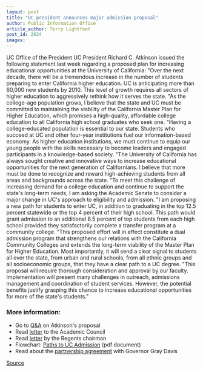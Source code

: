 ```yaml
---
layout: post
title: "UC president announces major admission proposal"
author: Public Information Office
article_author: Terry Lightfoot
post_id: 2634
images:
---
```


<p>
  UC Office of the President UC President Richard C. Atkinson issued the following statement last week regarding a proposed plan for increasing educational opportunities at the University of California: "Over the next decade, there will be a tremendous increase in the number of students preparing to enter California higher education. UC is anticipating more than 60,000 new students by 2010. This level of growth requires all sectors of higher education to aggressively rethink how it serves the state. "As the college-age population grows, I believe that the state and UC must be committed to maintaining the viability of the California Master Plan for Higher Education, which promises a high-quality, affordable college education to all California high school graduates who seek one. "Having a college-educated population is essential to our state. Students who succeed at UC and other four-year institutions fuel our information-based economy. As higher education institutions, we must continue to equip our young people with the skills necessary to become leaders and engaged participants in a knowledge-based society. "The University of California has always sought creative and innovative ways to increase educational opportunities for the next generation of Californians. I believe that more must be done to recognize and reward high-achieving students from all areas and backgrounds across the state. "To meet this challenge of increasing demand for a college education and continue to support the state's long-term needs, I am asking the Academic Senate to consider a major change in UC's approach to eligibility and admission. "I am proposing a new path for students to enter UC, in addition to graduating in the top 12.5 percent statewide or the top 4 percent of their high school. This path would grant admission to an additional 8.5 percent of top students from each high school provided they satisfactorily complete a transfer program at a community college. "This proposed effort will in effect constitute a dual admission program that strengthens our relations with the California Community Colleges and extends the long-term viability of the Master Plan for Higher Education. Most importantly, it will send a clear signal to students all over the state, from urban and rural schools, from all ethnic groups and all socioeconomic groups, that they have a clear path to a UC degree. "This proposal will require thorough consideration and approval by our faculty. Implementation will present many challenges in outreach, admissions management and coordination of student services. However, the potential benefits justify grasping this chance to increase educational opportunities for more of the state's students."
</p>
<h3>
  More information:
</h3>
<ul>
  <li>Go to <a href="http://www.ucop.edu/ucophome/commserv/questions092100.htm">Q&amp;A</a> on Atkinson's proposal
  </li>
  <li>Read <a href="http://www.ucop.edu/ucophome/commserv/letter092100.htm">letter</a> to the Academic Council
  </li>
  <li>Read <a href="http://www.ucop.edu/ucophome/commserv/johnson092100.htm">letter</a> by the Regents chairman
  </li>
  <li>Flowchart: <a href="http://www.ucop.edu/ucophome/commserv/PATHS_TO_UC_ADMISSIONS.pdf">Paths to UC Admission</a> (pdf document)
  </li>
  <li>Read about the <a href="http://www.ucop.edu/ucophome/commserv/partnership092100.htm">partnership agreement</a> with Governor Gray Davis
  </li>
</ul>
<p><a href="http://www1.ucsc.edu/currents/00-01/09-25/uc.admissions.html" title="Permalink to uc">Source</a></p>
